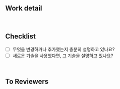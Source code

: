 <!--
	제목은 '(키워드): (작업한 내용)'으로 작성해주세요
	example) feat: update date components
-->

## Work detail

<!-- 작업 내용을 작성해주세요. -->
<!-- (Optional) UI가 변경되었다면 사진이나 Gif를 추가해 주세요. -->

<br/>

## Checklist
- [ ] 무엇을 변경하거나 추가했는지 충분히 설명하고 있나요?
- [ ] 새로운 기술을 사용했다면, 그 기술을 설명하고 있나요?

<br/>

## To Reviewers
